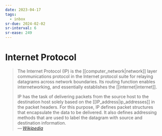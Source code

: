 ```yaml
---
date: 2023-04-17
tags:
  - inbox
sr-due: 2024-02-02
sr-interval: 6
sr-ease: 249
---
```

# Internet Protocol

> The Internet Protocol (IP) is the [[computer_network|network]] layer
> communications protocol in the Internet protocol suite for relaying datagrams
> across network boundaries. Its routing function enables internetworking, and
> essentially establishes the [[internet|internet]].
>
> IP has the task of delivering packets from the source host to the destination
> host solely based on the [[IP_address|ip_addresses]] in the packet headers.
> For this purpose, IP defines packet structures that encapsulate the data to be
> delivered. It also defines addressing methods that are used to label the
> datagram with source and destination information.\
> — <cite>[Wikipedia](https://en.wikipedia.org/wiki/Internet_Protocol)</cite>
